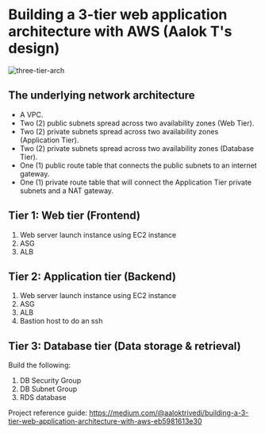 # Building a 3-tier web application architecture with AWS (Aalok T's design)
![three-tier-arch](https://miro.medium.com/v2/resize:fit:720/format:webp/1*qtoXNNXzBKuVvxFIqCojPg.png)

## The underlying network architecture
- A VPC.
- Two (2) public subnets spread across two availability zones (Web Tier).
- Two (2) private subnets spread across two availability zones (Application Tier).
- Two (2) private subnets spread across two availability zones (Database Tier).
- One (1) public route table that connects the public subnets to an internet gateway.
- One (1) private route table that will connect the Application Tier private subnets and a NAT gateway.

## Tier 1: Web tier (Frontend)
1. Web server launch instance using EC2 instance
2. ASG
3. ALB

## Tier 2: Application tier (Backend)
1. Web server launch instance using EC2 instance
2. ASG
3. ALB
4. Bastion host to do an ssh

## Tier 3: Database tier (Data storage & retrieval)
Build the following:
1. DB Security Group
2. DB Subnet Group
3. RDS database

Project reference guide: https://medium.com/@aaloktrivedi/building-a-3-tier-web-application-architecture-with-aws-eb5981613e30